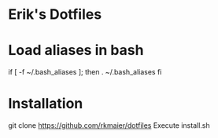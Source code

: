 # Erik's Dotfiles

# Load aliases in bash 

if [ -f ~/.bash_aliases ]; then
. ~/.bash_aliases
fi

# Installation

git clone https://github.com/rkmaier/dotfiles
Execute install.sh 